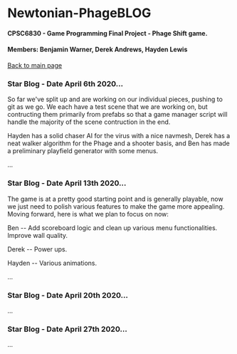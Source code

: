 # Newtonian-PhageBLOG
#### CPSC6830 - Game Programming Final Project - Phage Shift game.
#### Members: Benjamin Warner, Derek Andrews, Hayden Lewis

[Back to main page](https://teamnewtonian.github.io/phageshift/)

### Star Blog - Date April 6th 2020...
So far we've split up and are working on our individual pieces, pushing to git as we go.  We each have a test scene that we are working on, but contructing them primarily from prefabs so that a game manager script will handle the majority of the scene contruction in the end.

Hayden has a solid chaser AI for the virus with a nice navmesh, Derek has a neat walker algorithm for the Phage and a shooter basis, and Ben has made a preliminary playfield generator with some menus.

...
### Star Blog - Date April 13th 2020...
The game is at a pretty good starting point and is generally playable, now we just need to polish various features to make the game more appealing.  Moving forward, here is what we plan to focus on now:

Ben -- Add scoreboard logic and clean up various menu functionalities. Improve wall quality.

Derek -- Power ups.

Hayden -- Various animations.

...
### Star Blog - Date April 20th 2020...

...
### Star Blog - Date April 27th 2020...

...
